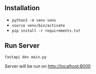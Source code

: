 ## Installation

- `python3 -m venv venv`
- `source venv/bin/activate`
- `pip install -r requirements.txt`

## Run Server

`fastapi dev main.py`

Server will be run on [http://localhost:8000](http://localhost:8000)
